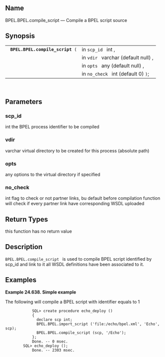 <div>

<div>

</div>

<div>

## Name

BPEL.BPEL.compile_script — Compile a BPEL script source

</div>

<div>

## Synopsis

<div>

|                                       |                                     |
|---------------------------------------|-------------------------------------|
| ` `**`BPEL.BPEL.compile_script`**` (` | in `scp_id ` int ,                  |
|                                       | in `vdir ` varchar (default null) , |
|                                       | in `opts ` any (default null) ,     |
|                                       | in `no_check ` int (default 0) `)`; |

<div>

 

</div>

</div>

</div>

<div>

## Parameters

<div>

### scp_id

<span class="type">int </span> the BPEL process identifier to be
compiled

</div>

<div>

### vdir

<span class="type">varchar </span> virtual directory to be created for
this process (absolute path)

</div>

<div>

### opts

<span class="type">any </span> options to the virtual directory if
specified

</div>

<div>

### no_check

<span class="type">int </span> flag to check or not partner links, bu
default before compilation function will check if every partner link
have corresponding WSDL uploaded

</div>

</div>

<div>

## Return Types

this function has no return value

</div>

<div>

## Description

`BPEL.BPEL.compile_script ` is used to compile BPEL script identified by
scp_id and link to it all WSDL definitions have been associated to it.

</div>

<div>

## Examples

<div>

**Example 24.638. Simple example**

<div>

The following will compile a BPEL script with identifier equals to 1

``` screen
            SQL> create procedure echo_deploy ()
            {
              declare scp int;
              BPEL.BPEL.import_script ('file:/echo/bpel.xml', 'Echo', scp);
              BPEL.BPEL.compile_script (scp, '/Echo');
            };
            Done. -- 0 msec.
        SQL> echo_deploy ();
            Done. -- 2303 msec.
    
```

</div>

</div>

  

</div>

</div>
